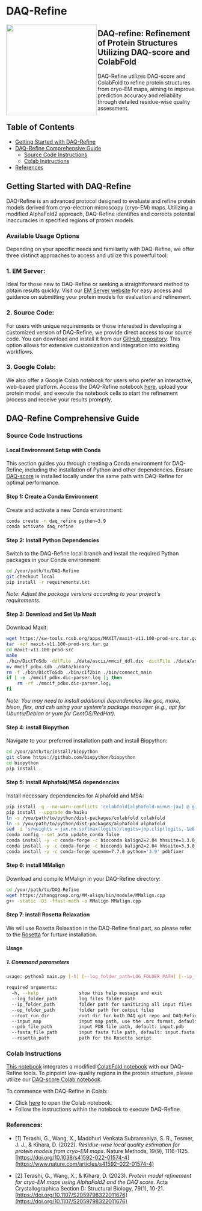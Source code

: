 # DAQ-Refine

<img src="https://user-images.githubusercontent.com/50850224/184964587-79a4e08d-4edd-4ef8-b69b-dfa8fe3b4804.png" align="left" width="240">

## DAQ-refine: Refinement of Protein Structures Utilizing DAQ-score and ColabFold

DAQ-Refine utilizes DAQ-score and ColabFold to refine protein structures from cryo-EM maps, aiming to improve prediction accuracy and reliability through detailed residue-wise quality assessment.

## Table of Contents
- [Getting Started with DAQ-Refine](#getting-started-with-daq-refine)
- [DAQ-Refine Comprehensive Guide](#daq-refine-comprehensive-guide)
  - [Source Code Instructions](#source-code-instructions)
  - [Colab Instructions](#colab-instructions)
- [References](#references)


## Getting Started with DAQ-Refine

DAQ-Refine is an advanced protocol designed to evaluate and refine protein models derived from cryo-electron microscopy (cryo-EM) maps. Utilizing a modified AlphaFold2 approach, DAQ-Refine identifies and corrects potential inaccuracies in specified regions of protein models.

### Available Usage Options

Depending on your specific needs and familiarity with DAQ-Refine, we offer three distinct approaches to access and utilize this powerful tool:

### 1. **EM Server:**
Ideal for those new to DAQ-Refine or seeking a straightforward method to obtain results quickly. Visit our [EM Server website](https://em.kiharalab.org/algorithm/daq-refine) for easy access and guidance on submitting your protein models for evaluation and refinement.

### 2. **Source Code:**
For users with unique requirements or those interested in developing a customized version of DAQ-Refine, we provide direct access to our source code. You can download and install it from our [GitHub repository](https://github.com/kiharalab/DAQ-Refine/tree/local). This option allows for extensive customization and integration into existing workflows.

### 3. **Google Colab:**
We also offer a Google Colab notebook for users who prefer an interactive, web-based platform. Access the DAQ-Refine notebook [here](https://colab.research.google.com/github/kiharalab/DAQ-Refine/blob/main/DAQ_Refine.ipynb), upload your protein model, and execute the notebook cells to start the refinement process and receive your results promptly.

## DAQ-Refine Comprehensive Guide

### **Source Code Instructions**

#### Local Environment Setup with Conda

This section guides you through creating a Conda environment for DAQ-Refine, including the installation of Python and other dependencies. Ensure [DAQ-score](https://github.com/kiharalab/DAQ) is installed locally under the same path with DAQ-Refine for optimal performance.

#### Step 1: Create a Conda Environment

Create and activate a new Conda environment:

```bash
conda create -n daq_refine python=3.9
conda activate daq_refine
```

#### Step 2: Install Python Dependencies
Switch to the DAQ-Refine local branch and install the required Python packages in your Conda environment:

```bash
cd /your/path/to/DAQ-Refine
git checkout local
pip install -r requirements.txt
```
*Note: Adjust the package versions according to your project's requirements.*

#### Step 3: Download and Set Up Maxit
Download Maxit:
```bash
wget https://sw-tools.rcsb.org/apps/MAXIT/maxit-v11.100-prod-src.tar.gz
tar -xzf maxit-v11.100-prod-src.tar.gz
cd maxit-v11.100-prod-src
make
./bin/DictToSdb -ddlFile ./data/ascii/mmcif_ddl.dic -dictFile ./data/ascii/mmcif_pdbx.dic -dictSdbFile mmcif_pdbx.sdb
mv mmcif_pdbx.sdb ./data/binary
rm -f ./bin/DictToSdb ./bin/cif2bin ./bin/connect_main
if [ -e ./mmcif_pdbx.dic-parser.log ]; then
    rm -rf ./mmcif_pdbx.dic-parser.log;
fi
```
*Note: You may need to install additional dependencies like gcc, make, bison, flex, and csh using your system's package manager (e.g., apt for Ubuntu/Debian or yum for CentOS/RedHat).*

#### Step 4: install Biopython
Navigate to your preferred installation path and install Biopython:
```bash
cd /your/path/to/install/biopython
git clone https://github.com/biopython/biopython
cd biopython
pip install .
```

#### Step 5: install Alphafold/MSA dependencies
Install necessary dependencies for Alphafold and MSA:
```bash
pip install -q --no-warn-conflicts 'colabfold[alphafold-minus-jax] @ git+https://github.com/kiharalab/ColabFold'
pip install --upgrade dm-haiku
ln -s /you/path/to/python/dist-packages/colabfold colabfold
ln -s /you/path/to/python/dist-packages/alphafold alphafold
sed -i 's/weights = jax.nn.softmax(logits)/logits=jnp.clip(logits,-1e8,1e8);weights=jax.nn.softmax(logits)/g' alphafold/model/modules.py
conda config --set auto_update_conda false
conda install -y -c conda-forge -c bioconda kalign2=2.04 hhsuite=3.3.0 openmm=7.7.0 python='3.9' pdbfixer
conda install -y -c conda-forge -c bioconda kalign2=2.04 hhsuite=3.3.0 python='3.9'
conda install -y -c conda-forge openmm=7.7.0 python='3.9' pdbfixer
```

#### Step 6: install MMalign
Download and compile MMalign in your DAQ-Refine directory:
```bash
cd /your/path/to/DAQ-Refine
wget https://zhanggroup.org/MM-align/bin/module/MMalign.cpp
g++ -static -O3 -ffast-math -o MMalign MMalign.cpp
```

#### Step 7: install Rosetta Relaxation
We will use Rosetta Relaxation in the DAQ-Refine final part, so please refer to the [Rosetta](https://www.rosettacommons.org/software/license-and-download) for furture installation.


#### Usage
##### 1. Command parameters
```bash
usage: python3 main.py [-h] [--log_folder_path=LOG_FOLDER_PATH] [--ip_folder_path=IP_FOLDER_PATH] [--op_folder_path=OP_FOLDER_PATH] [--root_run_dir=ROOT_RUN_DIR] [--resolution=RESOLUTION] [--job_id=JOB_ID] [--input_map=INPUT_MAP_PATH] [--pdb_file_path=PDB_FILE_PATH] [--pdb_name=PDB_NAME] [--fasta_file_path=FASTA_FILE_PATH] [--align_strategy=ALIGN_STRATEGY("Manual alignment" or "Smith Waterman")] [--rosetta_pth=ROSETTA_PATH]

required arguments:
  -h, --help               show this help message and exit
  --log_folder_path        log files folder path
  --ip_folder_path         folder path for sanitizing all input files
  --op_folder_path         folder path for output files
  --root_run_dir           root dir for both DAQ git repo and DAQ-Refine git repo
  --input_map              input map path, use the .mrc format, default: input.mrc
  --pdb_file_path          input PDB file path, default: input.pdb
  --fasta_file_path        input fasta file path, default: input.fasta
  --rosetta_path           path for the Rosetta script
```

### **Colab Instructions**

[This notebook](https://colab.research.google.com/github/kiharalab/DAQ-Refine/blob/main/DAQ_Refine.ipynb) integrates a modified [ColabFold notebook](https://colab.research.google.com/github/sokrypton/ColabFold/blob/main/AlphaFold2.ipynb) with our DAQ-Refine tools. To pinpoint low-quality regions in the protein structure, please utilize our [DAQ-score Colab notebook](https://colab.research.google.com/drive/1Q-Dj42QjVO8TCOLXMQBJlvm1zInxPkOu?usp=sharing).

To commence with DAQ-Refine in Colab:

- Click [here](https://colab.research.google.com/github/kiharalab/DAQ-Refine/blob/main/DAQ_Refine.ipynb) to open the Colab notebook.
- Follow the instructions within the notebook to execute DAQ-Refine.


### References:

- [1] Terashi, G., Wang, X., Maddhuri Venkata Subramaniya, S. R., Tesmer, J. J., & Kihara, D. (2022). *Residue-wise local quality estimation for protein models from cryo-EM maps*. Nature Methods, 19(9), 1116-1125. [https://doi.org/10.1038/s41592-022-01574-4](https://www.nature.com/articles/s41592-022-01574-4)

- [2] Terashi, G., Wang, X., & Kihara, D. (2023). *Protein model refinement for cryo-EM maps using AlphaFold2 and the DAQ score*. Acta Crystallographica Section D: Structural Biology, 79(1), 10-21. [https://doi.org/10.1107/S2059798322011676](https://doi.org/10.1107/S2059798322011676)